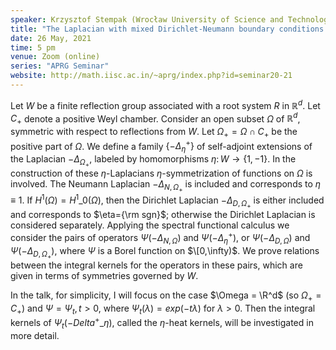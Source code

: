 ```yaml
---
speaker: Krzysztof Stempak (Wrocław University of Science and Technology, Poland)
title: "The Laplacian with mixed Dirichlet-Neumann boundary conditions on Weyl chambers"
date: 26 May, 2021
time: 5 pm
venue: Zoom (online)
series: "APRG Seminar"
website: http://math.iisc.ac.in/~aprg/index.php?id=seminar20-21
---
```


Let $W$ be a finite reflection group associated with a root system $R$
in $\mathbb R^d$. Let $C_+$ denote a positive Weyl chamber.
Consider an open subset $\Omega$ of $\mathbb R^d$, symmetric with
respect to reflections from $W$. Let $\Omega_+=\Omega\cap C_+$ be the
positive part of $\Omega$. We define a family $\{-\Delta_{\eta}^+\}$ of
self-adjoint extensions of the Laplacian $-\Delta_{\Omega_+}$, labeled by
homomorphisms $\eta\colon W\to \{1,-1\}$. In the construction of these
$\eta$-Laplacians  $\eta$-symmetrization of functions on $\Omega$ is
involved. The Neumann Laplacian $-\Delta_{N,\Omega_+}$ is included and
corresponds to $\eta\equiv 1$. If $H^{1}(\Omega)=H^{1}\_0(\Omega)$, then the
Dirichlet Laplacian $-\Delta_{D,\Omega_+}$ is
either included and corresponds to $\eta={\rm sgn}$; otherwise the
Dirichlet Laplacian is considered separately. Applying  the spectral
functional calculus we consider the pairs of operators
$\Psi(-\Delta_{N,\Omega})$ and $\Psi(-\Delta_{\eta}^+)$, or
$\Psi(-\Delta_{D,\Omega})$ and $\Psi(-\Delta_{D,\Omega_+})$,
where  $\Psi$ is a Borel function on $\[0,\infty)$. We prove relations
between the integral kernels for the operators in these pairs, which
are given in terms of symmetries governed by $W$. 

In the talk, for simplicity, I will focus on the case $\Omega = \R^d$ (so $\Omega_+ = C_+$)
and $\Psi = \Psi_t, t > 0$, where $\Psi_t(\lambda) = exp(−t\lambda)$ for $\lambda > 0$. Then the integral
kernels of $\Psi_t(-Delta^{+}\_{\eta})$, called the $\eta$-heat kernels, will be investigated in more
detail.
